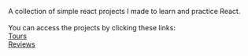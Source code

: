 A collection of simple react projects I made to learn and practice React. <br>
<br>
You can access the projects by clicking these links: <br>
[Tours](https://mpa-tours.netlify.app) <br>
[Reviews](https://mpa-reviews.netlify.app)

